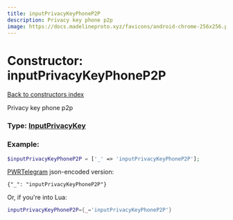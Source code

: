 ```yaml
---
title: inputPrivacyKeyPhoneP2P
description: Privacy key phone p2p
image: https://docs.madelineproto.xyz/favicons/android-chrome-256x256.png
---
```

# Constructor: inputPrivacyKeyPhoneP2P  
[Back to constructors index](index.md)



Privacy key phone p2p




### Type: [InputPrivacyKey](../types/InputPrivacyKey.md)


### Example:

```php
$inputPrivacyKeyPhoneP2P = ['_' => 'inputPrivacyKeyPhoneP2P'];
```  

[PWRTelegram](https://pwrtelegram.xyz) json-encoded version:

```
{"_": "inputPrivacyKeyPhoneP2P"}
```


Or, if you're into Lua:

```lua
inputPrivacyKeyPhoneP2P={_='inputPrivacyKeyPhoneP2P'}

```


